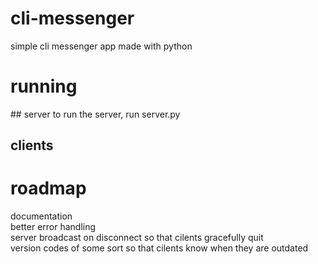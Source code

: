 # cli-messenger
simple cli messenger app made with python

# running
## server
to run the server, run server.py  

## clients


# roadmap
documentation  
better error handling  
server broadcast on disconnect so that cilents gracefully quit  
version codes of some sort so that cilents know when they are outdated  
